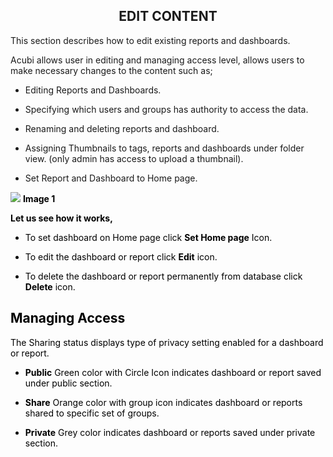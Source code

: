 


<center><h2>EDIT CONTENT</h2></center>

This section describes how to edit existing reports and dashboards. 

Acubi allows user in editing and managing access level, allows  users to make necessary changes to the content such as;

   -  Editing Reports and Dashboards.
   
   -  Specifying which users and groups has authority to access the data.
   
   -  Renaming and deleting reports and dashboard.
   
   - Assigning Thumbnails to tags, reports and dashboards under folder view. (only admin has access to upload a thumbnail).
   
   -  Set Report and Dashboard to Home page.
   
   ![
](https://raw.githubusercontent.com/sv18042016/fp1/2c3e9b591017dd6316a4091ad35abfae69bf2082/images/New_version5/UD_Edit_Content_Image1.png)
<b><font color = "Black"> Image 1</b>

<b>Let us see how it works,</b>
- To set dashboard on Home page click <b>Set Home page</b> Icon.

- To edit the dashboard or report click  <B>Edit</B>  icon.

- To delete the dashboard or report permanently from database click <b>Delete</b>  icon.

## Managing Access

The Sharing status displays type of privacy setting enabled for a dashboard or report.

 -   <B>Public</B> Green color  with Circle Icon indicates dashboard or report saved under public section.
 
 -   <B>Share</b> Orange color with group icon indicates dashboard or reports shared to specific set of groups.
 
 -   <b>Private</B> Grey color indicates dashboard or reports saved under private section.

<!--stackedit_data:
eyJoaXN0b3J5IjpbMTA2NzEwNDc3NywxMTgwNDQ4ODMxLDEzOT
c1MDc3NDUsLTY4MTU4ODAzMSwtMTE5NDE2ODM3MywtMTU3MDU2
NzMwNywtMTE5NDE2ODM3MywxNTE1MDg2MDExLC03MDgyNTIwNT
EsLTE1NTEyNTQ1NTcsLTgyMjQwOTk4NywtMTQ0NDQ5MzEwNSwt
MTU5MjMxMTQyNiwtMTU1MzU2OTU3NSw3NTE2MDAyNDYsLTE1OT
Q3MDcxNV19
-->
